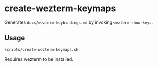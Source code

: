 # create-wezterm-keymaps

Generates `docs/wezterm-keybindings.md` by invoking `wezterm show-keys`.

## Usage

```bash
scripts/create-wezterm-keymaps.sh
```

Requires wezterm to be installed.
